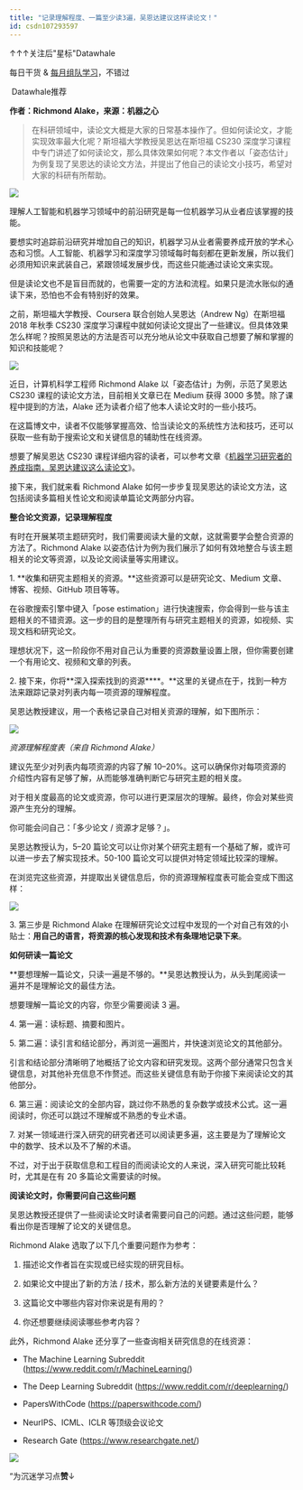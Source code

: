 ```yaml
---
title: "记录理解程度、一篇至少读3遍，吴恩达建议这样读论文！"
id: csdn107293597
---
```


↑↑↑关注后"星标"Datawhale

每日干货 & [每月组队学习](https://mp.weixin.qq.com/mp/appmsgalbum?__biz=MzIyNjM2MzQyNg%3D%3D&action=getalbum&album_id=1338040906536108033#wechat_redirect)，不错过

 Datawhale推荐 

******作者：Richmond Alake，**来源：机器之心********

> 在科研领域中，读论文大概是大家的日常基本操作了。但如何读论文，才能实现效率最大化呢？斯坦福大学教授吴恩达在斯坦福 CS230 深度学习课程中专门讲述了如何读论文，那么具体效果如何呢？本文作者以「姿态估计」为例复现了吴恩达的读论文方法，并提出了他自己的读论文小技巧，希望对大家的科研有所帮助。

![](../img/8f736037f0b6387401c1d8892078e123.png)

理解人工智能和机器学习领域中的前沿研究是每一位机器学习从业者应该掌握的技能。

要想实时追踪前沿研究并增加自己的知识，机器学习从业者需要养成开放的学术心态和习惯。人工智能、机器学习和深度学习领域每时每刻都在更新发展，所以我们必须用知识来武装自己，紧跟领域发展步伐，而这些只能通过读论文来实现。

但是读论文也不是盲目而就的，也需要一定的方法和流程。如果只是流水账似的通读下来，恐怕也不会有特别好的效果。

之前，斯坦福大学教授、Coursera 联合创始人吴恩达（Andrew Ng）在斯坦福 2018 年秋季 CS230 深度学习课程中就如何读论文提出了一些建议。但具体效果怎么样呢？按照吴恩达的方法是否可以充分地从论文中获取自己想要了解和掌握的知识和技能呢？

![](../img/0c044085d9f50414a27bd1e38901d13e.png)

近日，计算机科学工程师 Richmond Alake 以「姿态估计」为例，示范了吴恩达 CS230 课程的读论文方法，目前相关文章已在 Medium 获得 3000 多赞。除了课程中提到的方法，Alake 还为读者介绍了他本人读论文时的一些小技巧。

在这篇博文中，读者不仅能够掌握高效、恰当读论文的系统性方法和技巧，还可以获取一些有助于搜索论文和关键信息的辅助性在线资源。

想要了解吴恩达 CS230 课程详细内容的读者，可以参考文章《[机器学习研究者的养成指南，吴恩达建议这么读论文](http://mp.weixin.qq.com/s?__biz=MzA3MzI4MjgzMw%3D%3D&chksm=871a7079b06df96f4b14d7888b0d9d2b9e95a89092c1b4364f39a6e51ac77590cf6552c59180&idx=1&mid=2650780679&scene=21&sn=a9358fe26492d1159939d0095d9c87bf#wechat_redirect)》。

接下来，我们就来看 Richmond Alake 如何一步步复现吴恩达的读论文方法，这包括阅读多篇相关性论文和阅读单篇论文两部分内容。

**整合论文资源，记录理解程度**

有时在开展某项主题研究时，我们需要阅读大量的文献，这就需要学会整合资源的方法了。Richmond Alake 以姿态估计为例为我们展示了如何有效地整合与该主题相关的论文等资源，以及论文阅读量等实用建议。

1\. **收集和研究主题相关的资源。**这些资源可以是研究论文、Medium 文章、博客、视频、GitHub 项目等等。

在谷歌搜索引擎中键入「pose estimation」进行快速搜索，你会得到一些与该主题相关的不错资源。这一步的目的是整理所有与研究主题相关的资源，如视频、实现文档和研究论文。

理想状况下，这一阶段你不用对自己认为重要的资源数量设置上限，但你需要创建一个有用论文、视频和文章的列表。

2\. 接下来，你将**深入探索找到的资源****。**这里的关键点在于，找到一种方法来跟踪记录对列表内每一项资源的理解程度。

吴恩达教授建议，用一个表格记录自己对相关资源的理解，如下图所示：

![](../img/62c994f153b573fa9caaa60a468041ba.png)

*资源理解程度表（来自 Richmond Alake）*

建议先至少对列表内每项资源的内容了解 10–20%。这可以确保你对每项资源的介绍性内容有足够了解，从而能够准确判断它与研究主题的相关度。

对于相关度最高的论文或资源，你可以进行更深层次的理解。最终，你会对某些资源产生充分的理解。

你可能会问自己：「多少论文 / 资源才足够？」。

吴恩达教授认为，5–20 篇论文可以让你对某个研究主题有一个基础了解，或许可以进一步去了解实现技术。50-100 篇论文可以提供对特定领域比较深的理解。

在浏览完这些资源，并提取出关键信息后，你的资源理解程度表可能会变成下图这样：

![](../img/70c9b8c2abb5643b56d3c9c9914238f5.png)

3\. 第三步是 Richmond Alake 在理解研究论文过程中发现的一个对自己有效的小贴士：**用自己的语言，将资源的核心发现和技术有条理地记录下来**。

**如何研读一篇论文**

**要想理解一篇论文，只读一遍是不够的。**吴恩达教授认为，从头到尾阅读一遍并不是理解论文的最佳方法。

想要理解一篇论文的内容，你至少需要阅读 3 遍。

4\. 第一遍：读标题、摘要和图片。

5\. 第二遍：读引言和结论部分，再浏览一遍图片，并快速浏览论文的其他部分。

引言和结论部分清晰明了地概括了论文内容和研究发现。这两个部分通常只包含关键信息，对其他补充信息不作赘述。而这些关键信息有助于你接下来阅读论文的其他部分。

6\. 第三遍：阅读论文的全部内容，跳过你不熟悉的复杂数学或技术公式。这一遍阅读时，你还可以跳过不理解或不熟悉的专业术语。

7\. 对某一领域进行深入研究的研究者还可以阅读更多遍，这主要是为了理解论文中的数学、技术以及不了解的术语。

不过，对于出于获取信息和工程目的而阅读论文的人来说，深入研究可能比较耗时，尤其是在有 20 多篇论文需要读的时候。

**阅读论文时，你需要问自己这些问题**

吴恩达教授还提供了一些阅读论文时读者需要问自己的问题。通过这些问题，能够看出你是否理解了论文的关键信息。

Richmond Alake 选取了以下几个重要问题作为参考：

1.  描述论文作者旨在实现或已经实现的研究目标。

2.  如果论文中提出了新的方法 / 技术，那么新方法的关键要素是什么？

3.  这篇论文中哪些内容对你来说是有用的？

4.  你还想要继续阅读哪些参考内容？

此外，Richmond Alake 还分享了一些查询相关研究信息的在线资源：

*   The Machine Learning Subreddit (https://www.reddit.com/r/MachineLearning/)

*   The Deep Learning Subreddit (https://www.reddit.com/r/deeplearning/)

*   PapersWithCode (https://paperswithcode.com/)

*   NeurIPS、ICML、ICLR 等顶级会议论文

*   Research Gate (https://www.researchgate.net/)

![](../img/ac1260bd6d55ebcd4401293b8b1ef5ff.png)

“为沉迷学习点**赞**↓